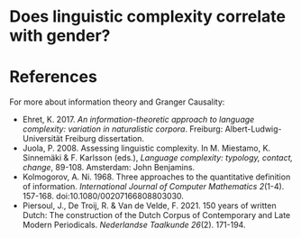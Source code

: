 # Does linguistic complexity correlate with gender?

# References
For more about information theory and Granger Causality:
- Ehret, K. 2017. *An information-theoretic approach to language complexity: variation in naturalistic corpora*. Freiburg: Albert-Ludwig-Universität Freiburg dissertation.
- Juola, P. 2008. Assessing linguistic complexity. In M. Miestamo, K. Sinnemäki & F. Karlsson (eds.), *Language complexity: typology, contact, change*, 89-108. Amsterdam: John Benjamins.
- Kolmogorov, A. Ni. 1968. Three approaches to the quantitative definition of information. *International Journal of Computer Mathematics 2*(1-4). 157-168. doi:10.1080/00207166808803030.
- Piersoul, J., De Troij, R. &  Van de Velde, F. 2021. 150 years of written Dutch: The construction of the Dutch Corpus of Contemporary and Late Modern Periodicals. *Nederlandse Taalkunde 26*(2). 171-194.